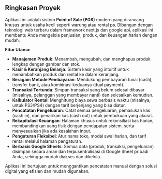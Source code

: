 ## Ringkasan Proyek

Aplikasi ini adalah sistem **Point of Sale (POS)** modern yang dirancang khusus untuk usaha kecil seperti warung atau rental ps. Dibangun dengan teknologi web terbaru dalam framework next.js dan google api, aplikasi ini membantu Anda mengelola penjualan, produk, dan keuangan harian dengan mudah.

**Fitur Utama:**

*   **Manajemen Produk**: Menambah, mengubah, dan menghapus produk lengkap dengan gambar dan stok.
*   **Kasir & Keranjang Belanja**: Sistem kasir yang intuitif untuk menambahkan produk dan rental ke dalam keranjang.
*   **Beragam Metode Pembayaran**: Mendukung pembayaran tunai (cash), transfer bank, atau kombinasi keduanya (dual payment).
*   **Transaksi Tertunda**: Simpan transaksi yang belum selesai dibayar (misalnya, pelanggan yang membayar nanti) dan selesaikan kemudian.
*   **Kalkulator Rental**: Menghitung biaya sewa berbasis waktu (misalnya, untuk PS3/PS4) dengan tarif berjenjang yang bisa diatur.
*   **Pencatatan Pengeluaran**: Catat semua pengeluaran, pemasukan kas (cash in), dan penarikan kas (cash out) untuk pembukuan yang akurat.
*   **Rekapitulasi Keuangan**: Halaman khusus untuk rekonsiliasi kas harian, membandingkan uang fisik dengan pendapatan sistem, serta menyesuaikan jika ada kesalahan input.
*   **Pengaturan Fleksibel**: Atur nama toko, modal awal harian, dan tarif rental melalui halaman pengaturan.
*   **Berbasis Google Sheets**: Semua data (produk, transaksi, pengeluaran) disimpan secara aman dan terpusentralisasi di Google Sheet pribadi Anda, sehingga mudah diakses dan dikelola.

Aplikasi ini bertujuan untuk menggantikan pencatatan manual dengan solusi digital yang efisien dan mudah digunakan.
